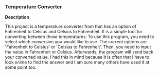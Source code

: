 ### Temperature Converter

**Description**

This project is a temperature converter from that has an option of Fahrenheit to Celsius and Celsius to Fahrenheit. It is a simple tool for converting between those temperatures. 
To use this program, you need to select which conversion you would like to use. The current options are  'Fahrenheit to Celsius' or 'Celsius to Fahrenheit'. Then, you need to input the value in Fahrenheit or Celsius. Afterwards, the program will send back your converted value.
I had this in mind because it is often that I have to look online to find the answer and I am sure many others have used it at some point too.

